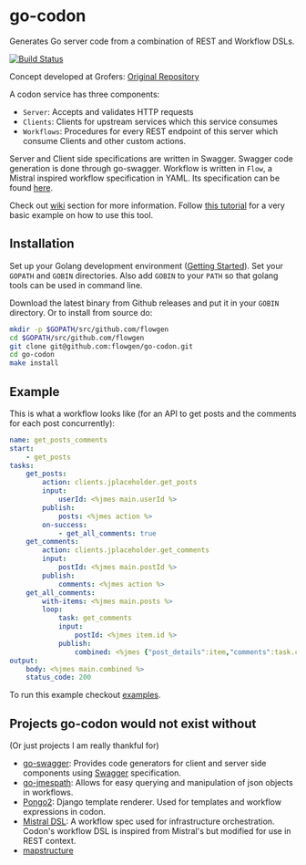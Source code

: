 # go-codon
Generates Go server code from a combination of REST and Workflow DSLs.

[![Build Status](https://travis-ci.org/flowgen/go-codon.svg?branch=master)](https://travis-ci.org/flowgen/go-codon)

Concept developed at Grofers: [Original Repository](https://github.com/grofers/go-codon)

A codon service has three components:
- `Server`: Accepts and validates HTTP requests
- `Clients`: Clients for upstream services which this service consumes
- `Workflows`: Procedures for every REST endpoint of this server which consume Clients and other custom actions.

Server and Client side specifications are written in Swagger. Swagger code generation is done through go-swagger. Workflow is written in `Flow`, a Mistral inspired workflow specification in YAML. Its specification can be found [here](https://github.com/flowgen/go-codon/wiki/Workflow-DSL-Specification).

Check out [wiki](https://github.com/flowgen/go-codon/wiki) section for more information. Follow [this tutorial](https://github.com/flowgen/go-codon/wiki/Codon:-REST-Workflow-Framework) for a very basic example on how to use this tool.

## Installation
Set up your Golang development environment ([Getting Started](https://golang.org/doc/install)). Set your `GOPATH` and `GOBIN` directories. Also add `GOBIN` to your `PATH` so that golang tools can be used in command line.

Download the latest binary from Github releases and put it in your `GOBIN` directory. Or to install from source do:
```sh
mkdir -p $GOPATH/src/github.com/flowgen
cd $GOPATH/src/github.com/flowgen
git clone git@github.com:flowgen/go-codon.git
cd go-codon
make install
```

## Example
This is what a workflow looks like (for an API to get posts and the comments for each post concurrently):
```yaml
name: get_posts_comments
start:
    - get_posts
tasks:
    get_posts:
        action: clients.jplaceholder.get_posts
        input:
            userId: <%jmes main.userId %>
        publish:
            posts: <%jmes action %>
        on-success:
            - get_all_comments: true
    get_comments:
        action: clients.jplaceholder.get_comments
        input:
            postId: <%jmes main.postId %>
        publish:
            comments: <%jmes action %>
    get_all_comments:
        with-items: <%jmes main.posts %>
        loop:
            task: get_comments
            input:
                postId: <%jmes item.id %>
            publish:
                combined: <%jmes {"post_details":item,"comments":task.comments} %>
output:
    body: <%jmes main.combined %>
    status_code: 200
```
To run this example checkout [examples](https://github.com/flowgen/codon-examples).

## Projects go-codon would not exist without
(Or just projects I am really thankful for)
- [go-swagger](https://github.com/go-swagger/go-swagger): Provides code generators for client and server side components using [Swagger](https://swagger.io/) specification.
- [go-jmespath](https://github.com/jmespath/go-jmespath): Allows for easy querying and manipulation of json objects in workflows.
- [Pongo2](https://github.com/flosch/pongo2): Django template renderer. Used for templates and workflow expressions in codon.
- [Mistral DSL](https://docs.openstack.org/mistral/latest/): A workflow spec used for infrastructure orchestration. Codon's workflow DSL is inspired from Mistral's but modified for use in REST context.
- [mapstructure](https://github.com/mitchellh/mapstructure)
